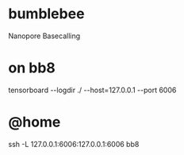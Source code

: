 # bumblebee
Nanopore Basecalling

# on bb8
tensorboard --logdir ./ --host=127.0.0.1 --port 6006

# @home
ssh -L 127.0.0.1:6006:127.0.0.1:6006 bb8
